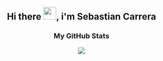 <h2 align="center">Hi there <img src="https://raw.githubusercontent.com/MartinHeinz/MartinHeinz/master/wave.gif" width="30px">, i'm Sebastian Carrera</h2>


<h3 align="center">My GitHub Stats</h3>

<p align="center">
<a href="https://github.com/sebascarreram/sebascarreram" >
  <img align="center" src="https://github-readme-stats.vercel.app/api/top-langs/?username=sebascarreram&layout=compact&title_color=ffffff&text_color=c9cacc&icon_color=2bbc8a&bg_color=1d1f21" />
</a>
</p>
